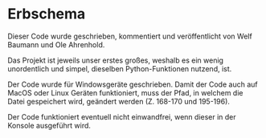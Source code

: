 # Erbschema
Dieser Code wurde geschrieben, kommentiert und veröffentlicht von Welf Baumann und Ole Ahrenhold.

Das Projekt ist jeweils unser erstes großes, weshalb es ein wenig unordentlich und simpel, dieselben Python-Funktionen nutzend, ist.

Der Code wurde für Windowsgeräte geschrieben.
Damit der Code auch auf MacOS oder Linux Geräten funktioniert, muss der Pfad, in welchem die Datei gespeichert wird, geändert werden (Z. 168-170 und 195-196).

Der Code funktioniert eventuell nicht einwandfrei, wenn dieser in der Konsole ausgeführt wird.
